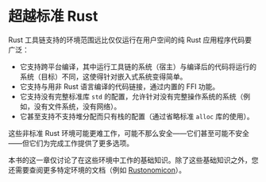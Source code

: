 # 超越标准 Rust

Rust 工具链支持的环境范围远比仅仅运行在用户空间的纯 Rust 应用程序代码要广泛：
- 它支持跨平台编译，其中运行工具链的系统（宿主）与编译后的代码将运行的系统（目标）不同，这使得针对嵌入式系统变得简单。
- 它支持与用非 Rust 语言编译的代码链接，通过内置的 FFI 功能。
- 它支持没有完整标准库 `std` 的配置，允许针对没有完整操作系统的系统（例如，没有文件系统，没有网络）。
- 它甚至支持不支持堆分配而只有栈的配置（通过省略标准 `alloc` 库的使用）。

这些非标准 Rust 环境可能更难工作，可能不那么安全——它们甚至可能不安全——但它们为完成工作提供了更多选项。

本书的这一章仅讨论了在这些环境中工作的基础知识。除了这些基础知识之外，您还需要查阅更多特定环境的文档（例如 [Rustonomicon]）。

<!-- 参考链接 -->

[Rustonomicon]: https://doc.rust-lang.org/nomicon/